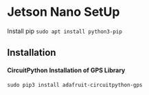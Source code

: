 # Jetson Nano SetUp

Install pip
`sudo apt install python3-pip`

## Installation
#### CircuitPython Installation of GPS Library
`sudo pip3 install adafruit-circuitpython-gps`
